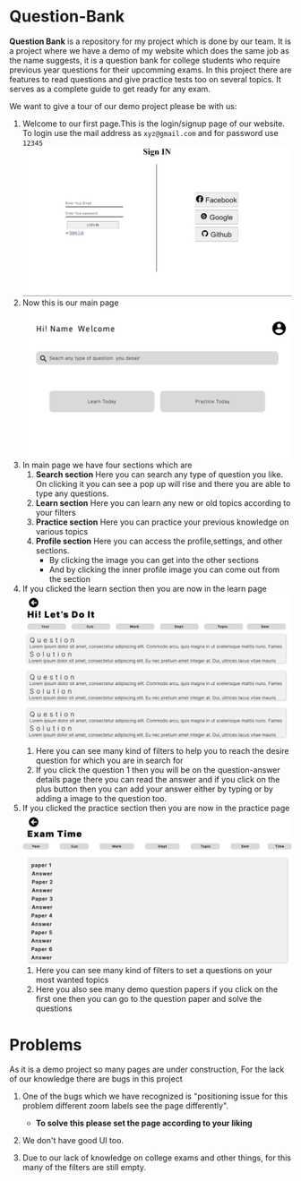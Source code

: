 # Question-Bank

**Question Bank** is a repository for my project which is done by our team. It is a project where we have a demo of my website which does the same job as the name suggests, it is a question bank for college students who require previous year questions for their upcomming exams. In this project there are features to read questions and give practice tests too on several topics. It serves as a complete guide to get ready for any exam.

We want to give a tour of our demo project please be with us:

1. Welcome to our first page.This is the login/signup page of our website. To login use the mail address as `xyz@gmail.com` and for password use `12345`![Sign-in page](sign-in.png) 
2. Now this is our main page ![main page](main.png)
3. In main page we have four sections which are
   1. **Search section** Here you can search any type of question you like. On clicking it you can see a pop up will rise and there you are able to type any questions.
   2. **Learn section** Here you can learn any new or old topics according to your filters
   3. **Practice section** Here you can practice your previous knowledge on various topics
   4. **Profile section** Here you can access the profile,settings, and other sections.
      - By clicking the image you can get into the other sections
      - And by clicking the inner profile image you can come out from the section
4. If you clicked the learn section then you are now in the learn page ![learn page](learn.png)
   1. Here you can see many kind of filters to help you to reach the desire question for which you are in search for
   2. If you click the question 1 then you will be on the question-answer details page there you can read the answer and if you click on the plus button then you can add your answer either by typing or by adding a image to the question too.
5. If you clicked the practice section then you are now in the practice page ![practice page](practice.png)
   1. Here you can see many kind of filters to set a questions on your most wanted topics
   2. Here you also see many demo question papers if you click on the first one then you can go to the question paper and solve the questions

# Problems

As it is a demo project so many pages are under construction, For the lack of our knowledge there are bugs in this project

1. One of the bugs which we have recognized is "positioning issue for this problem different zoom labels see the page differently".

   - **To solve this please set the page according to your liking**

2. We don't have good UI too.
3. Due to our lack of knowledge on college exams and other things, for this many of the filters are still empty.
